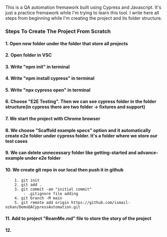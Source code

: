 This is a QA automation fremawork built using Cypress and Javascript.
It's just a practice fremawork while I'm trying to learn this tool.
I write here all steps from beginning while I'm  creating the project and its folder structure.

### Steps To Create The Project From Scratch
#### 1. Open new folder under the folder that store all projects

#### 2. Open folder in VSC

#### 3. Write "npm init" in terminal

#### 4. Write "npm install cypress" in terminal

#### 5. Write "npx cypress open" in terminal

#### 6. Choose "E2E Testing". Then we can see cypress folder in the folder structure(in cypress there are two folder -> fixtures and support)

#### 7. We start the project with Chrome browser

#### 8. We choose "Scaffold example specs" option and it automatically create e2e folder under cypress folder. It's a folder where we store our test cases

#### 9. We can delete unnecessary folder like getting-started and advance-example under e2e folder

#### 10. We create git repo in our local then push it in github
        1. git init
        2. git add .
        3. git commit -am "initial commit"
            - .gitignore file adding
        4. git branch -M main
        5. git remote add origin https://github.com/ismail-ozkan/DemoQACypressAutomation.git
        
#### 11. Add to project "ReamMe.md" file to store the story of the project

#### 12. 